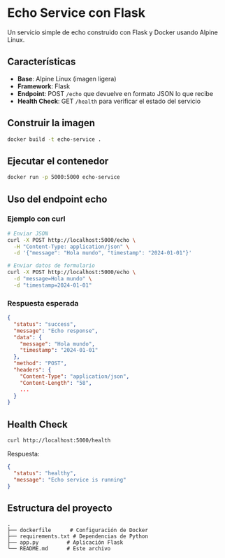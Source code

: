 # Echo Service con Flask

Un servicio simple de echo construido con Flask y Docker usando Alpine Linux.

## Características

- **Base**: Alpine Linux (imagen ligera)
- **Framework**: Flask
- **Endpoint**: POST `/echo` que devuelve en formato JSON lo que recibe
- **Health Check**: GET `/health` para verificar el estado del servicio

## Construir la imagen

```bash
docker build -t echo-service .
```

## Ejecutar el contenedor

```bash
docker run -p 5000:5000 echo-service
```

## Uso del endpoint echo

### Ejemplo con curl

```bash
# Enviar JSON
curl -X POST http://localhost:5000/echo \
  -H "Content-Type: application/json" \
  -d '{"message": "Hola mundo", "timestamp": "2024-01-01"}'

# Enviar datos de formulario
curl -X POST http://localhost:5000/echo \
  -d "message=Hola mundo" \
  -d "timestamp=2024-01-01"
```

### Respuesta esperada

```json
{
  "status": "success",
  "message": "Echo response",
  "data": {
    "message": "Hola mundo",
    "timestamp": "2024-01-01"
  },
  "method": "POST",
  "headers": {
    "Content-Type": "application/json",
    "Content-Length": "58",
    ...
  }
}
```

## Health Check

```bash
curl http://localhost:5000/health
```

Respuesta:
```json
{
  "status": "healthy",
  "message": "Echo service is running"
}
```

## Estructura del proyecto

```
.
├── dockerfile      # Configuración de Docker
├── requirements.txt # Dependencias de Python
├── app.py         # Aplicación Flask
└── README.md      # Este archivo
``` 